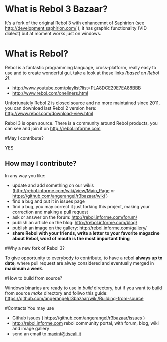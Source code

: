 # What is Rebol 3 Bazaar?

It's a fork of the original Rebol 3 with enhancemnt of Saphirion (see http://development.saphirion.com/ ),
it has graphic functionality (VID dialect) but at moment works just on windows.

# What is Rebol?
Rebol is a fantastic programming language, cross-platform, really easy to use and to create wonderful gui, 
take a look at these links _(based on Rebol 2)_:

* http://www.youtube.com/playlist?list=PLA8DCE29E7EA88BBB
* http://www.rebol.com/oneliners.html

Unfortunately Rebol 2 is closed source and no more maintained since 2011, you can download last Rebol 2 version here: http://www.rebol.com/download-view.html

Rebol 3 is open source. There is a community around Rebol products, you can see and join it on http://rebol.informe.com


#May I contribute?

YES

## How may I contribute?

In any way you like:

* update and add something on our wikis (http://rebol.informe.com/wiki/view/Main_Page  or https://github.com/angerangel/r3bazaar/wiki )
* find a bug and put it in issues page
* find a bug, you may correct it just forking this project, making your correction and making a pull request
* ask or answer on the forum: http://rebol.informe.com/forum/
* publish an article on the blog: http://rebol.informe.com/blog/
* publish an image on the gallery: http://rebol.informe.com/gallery/
* **share Rebol with your friends, write a letter to your favorite magazine about Rebol, word of mouth is the most important thing**


#Why a new fork of Rebol 3?

To give opportunity to everybody to contribute, to have a rebol **always up to date**, where pull request are 
alway considered and eventually merged in **maximum a week**.

#How to build from source?

Windows binaries are ready to use in *build* directory, but if you want to build from source
*make* directory and follwo this guide: https://github.com/angerangel/r3bazaar/wiki/Building-from-source

#Contacts
You may use

* Github issues ( https://github.com/angerangel/r3bazaar/issues )
* http://rebol.informe.com rebol community portal, with forum, blog, wiki and image gallery
* send an email to maxint@tiscali.it

